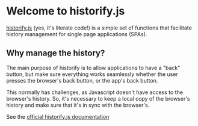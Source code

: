 # Welcome to historify.js

[historify.js](https://mobily-enterprises.github.io/historify/historify.html) (yes, it's literate code!) is a simple set of functions that facilitate history management for single page applications (SPAs).

## Why manage the history?

The main purpose of historify is to allow applications to have a "back" button, but make sure everything works seamlessly whether the user presses the browser's back button, or the app's back button.

This normally has challenges, as Javascript doesn't have access to the browser's history. So, it's necessary to keep a local copy of the browser's history and make sure that it's in sync with the browser's.

See the [official historify.js documentation](https://mobily-enterprises.github.io/historify/)
